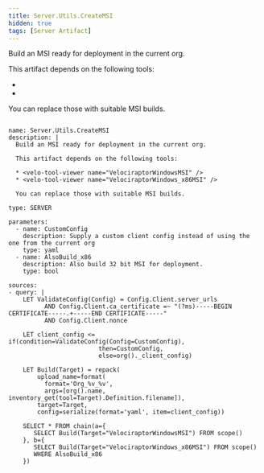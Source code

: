 ```yaml
---
title: Server.Utils.CreateMSI
hidden: true
tags: [Server Artifact]
---
```


Build an MSI ready for deployment in the current org.

This artifact depends on the following tools:

* <velo-tool-viewer name="VelociraptorWindowsMSI" />
* <velo-tool-viewer name="VelociraptorWindows_x86MSI" />

You can replace those with suitable MSI builds.


<pre><code class="language-yaml">
name: Server.Utils.CreateMSI
description: |
  Build an MSI ready for deployment in the current org.

  This artifact depends on the following tools:

  * &lt;velo-tool-viewer name="VelociraptorWindowsMSI" /&gt;
  * &lt;velo-tool-viewer name="VelociraptorWindows_x86MSI" /&gt;

  You can replace those with suitable MSI builds.

type: SERVER

parameters:
  - name: CustomConfig
    description: Supply a custom client config instead of using the one from the current org
    type: yaml
  - name: AlsoBuild_x86
    description: Also build 32 bit MSI for deployment.
    type: bool

sources:
- query: |
    LET ValidateConfig(Config) = Config.Client.server_urls
          AND Config.Client.ca_certificate =~ "(?ms)-----BEGIN CERTIFICATE-----.+-----END CERTIFICATE-----"
          AND Config.Client.nonce

    LET client_config &lt;= if(condition=ValidateConfig(Config=CustomConfig),
                         then=CustomConfig,
                         else=org()._client_config)

    LET Build(Target) = repack(
        upload_name=format(
          format='Org_%v_%v',
          args=[org().name, inventory_get(tool=Target).Definition.filename]),
        target=Target,
        config=serialize(format='yaml', item=client_config))

    SELECT * FROM chain(a={
       SELECT Build(Target="VelociraptorWindowsMSI") FROM scope()
    }, b={
       SELECT Build(Target="VelociraptorWindows_x86MSI") FROM scope()
       WHERE AlsoBuild_x86
    })

</code></pre>

